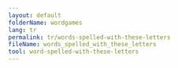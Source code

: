 ```yaml
---
layout: default
folderName: wordgames
lang: tr
permalink: tr/words-spelled-with-these-letters
fileName: words_spelled_with_these_letters
tool: word-spelled-with-these-letters       
---
```

